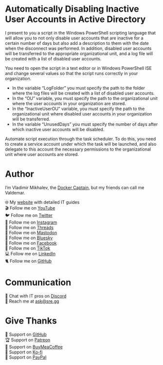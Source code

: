 # Automatically Disabling Inactive User Accounts in Active Directory

I present to you a script in the Windows PowerShell scripting language that will allow you to not only disable user accounts that are inactive for a certain number of days but also add a description to them with the date when the disconnect was performed. In addition, disabled user accounts will be transferred to the appropriate organizational unit, and a log file will be created with a list of disabled user accounts.

You need to open the script in a text editor or in Windows PowerShell ISE and change several values so that the script runs correctly in your organization.

* In the variable “LogFolder” you must specify the path to the folder where the log files will be created with a list of disabled user accounts.
* In the “OU” variable, you must specify the path to the organizational unit where the user accounts in your organization are stored.
* In the “InactiveUserOU” variable, you must specify the path to the organizational unit where disabled user accounts in your organization will be transferred.
* In the variable “UnusedDays” you must specify the number of days after which inactive user accounts will be disabled.

Automate script execution through the task scheduler. To do this, you need to create a service account under which the task will be launched, and also delegate to this account the necessary permissions to the organizational unit where user accounts are stored.

# Author

I’m Vladimir Mikhalev, the [Docker Captain](https://www.docker.com/captains/vladimir-mikhalev/), but my friends can call me Valdemar.

🌐 My [website](https://www.heyvaldemar.com/) with detailed IT guides\
🎬 Follow me on [YouTube](https://www.youtube.com/channel/UCf85kQ0u1sYTTTyKVpxrlyQ?sub_confirmation=1)\
🐦 Follow me on [Twitter](https://twitter.com/heyValdemar)\
🎨 Follow me on [Instagram](https://www.instagram.com/heyvaldemar/)\
🧵 Follow me on [Threads](https://www.threads.net/@heyvaldemar)\
🐘 Follow me on [Mastodon](https://mastodon.social/@heyvaldemar)\
🧊 Follow me on [Bluesky](https://bsky.app/profile/heyvaldemar.bsky.social)\
🎸 Follow me on [Facebook](https://www.facebook.com/heyValdemarFB/)\
🎥 Follow me on [TikTok](https://www.tiktok.com/@heyvaldemar)\
💻 Follow me on [LinkedIn](https://www.linkedin.com/in/heyvaldemar/)\
🐈 Follow me on [GitHub](https://github.com/heyvaldemar)

# Communication

👾 Chat with IT pros on [Discord](https://discord.gg/AJQGCCBcqf)\
📧 Reach me at ask@sre.gg

# Give Thanks

💎 Support on [GitHub](https://github.com/sponsors/heyValdemar)\
🏆 Support on [Patreon](https://www.patreon.com/heyValdemar)\
🥤 Support on [BuyMeaCoffee](https://www.buymeacoffee.com/heyValdemar)\
🍪 Support on [Ko-fi](https://ko-fi.com/heyValdemar)\
💖 Support on [PayPal](https://www.paypal.com/paypalme/heyValdemarCOM)
